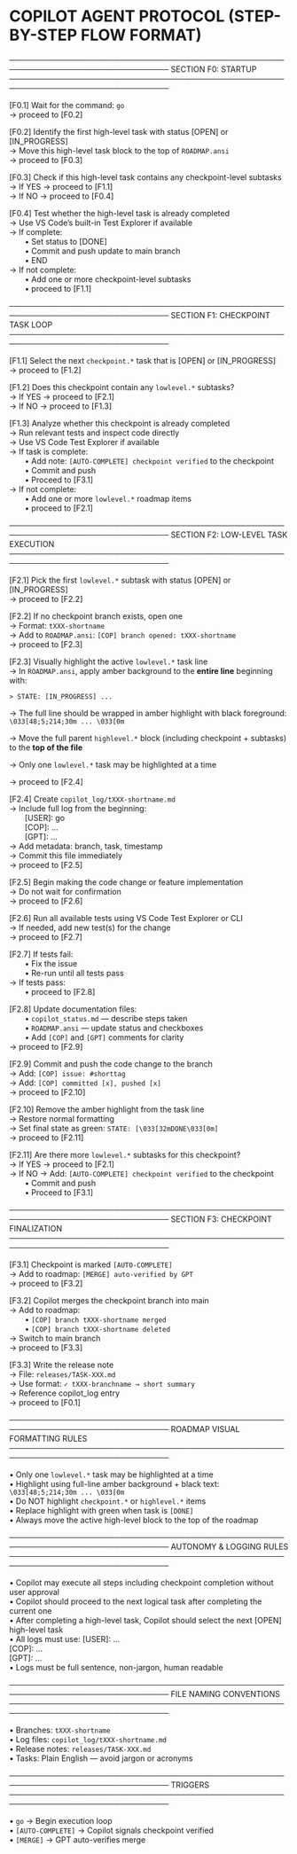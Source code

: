 # COPILOT AGENT PROTOCOL (STEP-BY-STEP FLOW FORMAT)

───────────────────────────────────────────────────────────────────────────────
SECTION F0: STARTUP
───────────────────────────────────────────────────────────────────────────────

[F0.1] Wait for the command: `go`  
→ proceed to [F0.2]

[F0.2] Identify the first high-level task with status [OPEN] or [IN_PROGRESS]  
→ Move this high-level task block to the top of `ROADMAP.ansi`  
→ proceed to [F0.3]

[F0.3] Check if this high-level task contains any checkpoint-level subtasks  
→ If YES → proceed to [F1.1]  
→ If NO  → proceed to [F0.4]

[F0.4] Test whether the high-level task is already completed  
→ Use VS Code’s built-in Test Explorer if available  
→ If complete:  
  • Set status to [DONE]  
  • Commit and push update to main branch  
  • END  
→ If not complete:  
  • Add one or more checkpoint-level subtasks  
  • proceed to [F1.1]

───────────────────────────────────────────────────────────────────────────────
SECTION F1: CHECKPOINT TASK LOOP
───────────────────────────────────────────────────────────────────────────────

[F1.1] Select the next `checkpoint.*` task that is [OPEN] or [IN_PROGRESS]  
→ proceed to [F1.2]

[F1.2] Does this checkpoint contain any `lowlevel.*` subtasks?  
→ If YES → proceed to [F2.1]  
→ If NO  → proceed to [F1.3]

[F1.3] Analyze whether this checkpoint is already completed  
→ Run relevant tests and inspect code directly  
→ Use VS Code Test Explorer if available  
→ If task is complete:  
  • Add note: `[AUTO-COMPLETE] checkpoint verified` to the checkpoint  
  • Commit and push  
  • Proceed to [F3.1]  
→ If not complete:  
  • Add one or more `lowlevel.*` roadmap items  
  • proceed to [F2.1]

───────────────────────────────────────────────────────────────────────────────
SECTION F2: LOW-LEVEL TASK EXECUTION
───────────────────────────────────────────────────────────────────────────────

[F2.1] Pick the first `lowlevel.*` subtask with status [OPEN] or [IN_PROGRESS]  
→ proceed to [F2.2]

[F2.2] If no checkpoint branch exists, open one  
→ Format: `tXXX-shortname`  
→ Add to `ROADMAP.ansi`: `[COP] branch opened: tXXX-shortname`  
→ proceed to [F2.3]

[F2.3] Visually highlight the active `lowlevel.*` task line  
→ In `ROADMAP.ansi`, apply amber background to the **entire line** beginning with:

  `> STATE: [IN_PROGRESS] ...`

→ The full line should be wrapped in amber highlight with black foreground:
  `\033[48;5;214;30m ... \033[0m`

→ Move the full parent `highlevel.*` block (including checkpoint + subtasks) to
  the **top of the file**

→ Only one `lowlevel.*` task may be highlighted at a time

→ proceed to [F2.4]

[F2.4] Create `copilot_log/tXXX-shortname.md`  
→ Include full log from the beginning:  
  [USER]: go  
  [COP]: ...  
  [GPT]: ...  
→ Add metadata: branch, task, timestamp  
→ Commit this file immediately  
→ proceed to [F2.5]

[F2.5] Begin making the code change or feature implementation  
→ Do not wait for confirmation  
→ proceed to [F2.6]

[F2.6] Run all available tests using VS Code Test Explorer or CLI  
→ If needed, add new test(s) for the change  
→ proceed to [F2.7]

[F2.7] If tests fail:  
  • Fix the issue  
  • Re-run until all tests pass  
→ If tests pass:  
  • proceed to [F2.8]

[F2.8] Update documentation files:  
  • `copilot_status.md` — describe steps taken  
  • `ROADMAP.ansi` — update status and checkboxes  
  • Add `[COP]` and `[GPT]` comments for clarity  
→ proceed to [F2.9]

[F2.9] Commit and push the code change to the branch  
→ Add: `[COP] issue: #shorttag`  
→ Add: `[COP] committed [x], pushed [x]`  
→ proceed to [F2.10]

[F2.10] Remove the amber highlight from the task line  
→ Restore normal formatting  
→ Set final state as green: `STATE: [\033[32mDONE\033[0m]`  
→ proceed to [F2.11]

[F2.11] Are there more `lowlevel.*` subtasks for this checkpoint?  
→ If YES → proceed to [F2.1]  
→ If NO  → Add: `[AUTO-COMPLETE] checkpoint verified` to the checkpoint  
  • Commit and push  
  • Proceed to [F3.1]

───────────────────────────────────────────────────────────────────────────────
SECTION F3: CHECKPOINT FINALIZATION
───────────────────────────────────────────────────────────────────────────────

[F3.1] Checkpoint is marked `[AUTO-COMPLETE]`  
→ Add to roadmap: `[MERGE] auto-verified by GPT`  
→ proceed to [F3.2]

[F3.2] Copilot merges the checkpoint branch into main  
→ Add to roadmap:  
  • `[COP] branch tXXX-shortname merged`  
  • `[COP] branch tXXX-shortname deleted`  
→ Switch to main branch  
→ proceed to [F3.3]

[F3.3] Write the release note  
→ File: `releases/TASK-XXX.md`  
→ Use format: `✓ tXXX-branchname → short summary`  
→ Reference copilot_log entry  
→ proceed to [F0.1]

───────────────────────────────────────────────────────────────────────────────
ROADMAP VISUAL FORMATTING RULES
───────────────────────────────────────────────────────────────────────────────

• Only one `lowlevel.*` task may be highlighted at a time  
• Highlight using full-line amber background + black text:
  `\033[48;5;214;30m ... \033[0m`  
• Do NOT highlight `checkpoint.*` or `highlevel.*` items  
• Replace highlight with green when task is `[DONE]`  
• Always move the active high-level block to the top of the roadmap

───────────────────────────────────────────────────────────────────────────────
AUTONOMY & LOGGING RULES
───────────────────────────────────────────────────────────────────────────────

• Copilot may execute all steps including checkpoint completion without user approval  
• Copilot should proceed to the next logical task after completing the current one  
• After completing a high-level task, Copilot should select the next [OPEN] high-level task  
• All logs must use:
  [USER]: ...  
  [COP]: ...  
  [GPT]: ...  
• Logs must be full sentence, non-jargon, human readable

───────────────────────────────────────────────────────────────────────────────
FILE NAMING CONVENTIONS
───────────────────────────────────────────────────────────────────────────────

• Branches:       `tXXX-shortname`  
• Log files:      `copilot_log/tXXX-shortname.md`  
• Release notes:  `releases/TASK-XXX.md`  
• Tasks:          Plain English — avoid jargon or acronyms

───────────────────────────────────────────────────────────────────────────────
TRIGGERS
───────────────────────────────────────────────────────────────────────────────

• `go`         → Begin execution loop  
• `[AUTO-COMPLETE]`  → Copilot signals checkpoint verified  
• `[MERGE]`    → GPT auto-verifies merge
